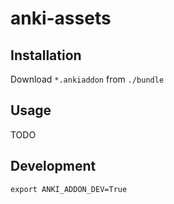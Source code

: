 # anki-assets

## Installation

Download `*.ankiaddon` from `./bundle`

## Usage

TODO

## Development

```shell
export ANKI_ADDON_DEV=True
```
